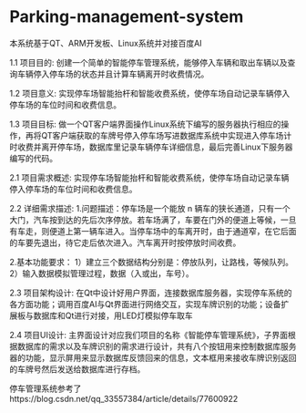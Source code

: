 # Parking-management-system
本系统基于QT、ARM开发板、Linux系统并对接百度AI

1.1 项目目的:
  创建一个简单的智能停车管理系统，能够停入车辆和取出车辆以及查询车辆停入停车场的状态并且计算车辆离开时收费情况。 
  
1.2 项目意义:
  实现停车场智能抬杆和智能收费系统，使停车场自动记录车辆停入停车场的车位时间和收费信息。
  
1.3 项目目标:
  做一个QT客户端界面操作Linux系统下编写的服务器执行相应的操作，再将QT客户端获取的车牌号停入停车场写进数据库系统中实现进入停车场计时收费并离开停车场，数据库里记录车辆停车详细信息，最后完善Linux下服务器编写的代码。
  
2.1 项目需求概述:
  实现停车场智能抬杆和智能收费系统，使停车场自动记录车辆停入停车场的车位时间和收费信息。
  
2.2 详细需求描述:
  1.问题描述：停车场是一个能放 n 辆车的狭长通道，只有一个大门，汽车按到达的先后次序停放。若车场满了，车要在门外的便道上等候，一旦有车走，则便道上第一辆车进入。当停车场中的车离开时，由于通道窄，在它后面的车要先退出，待它走后依次进入。汽车离开时按停放时间收费。
  
  2.基本功能要求： 
    1）建立三个数据结构分别是：停放队列，让路栈，等候队列。
    2）输入数据模拟管理过程，数据（入或出，车号）。
    
2.3 项目架构设计:
  在Qt中设计好用户界面，连接数据库服务器，实现停车系统的各方面功能；调用百度AI与Qt界面进行网络交互，实现车牌识别的功能；设备扩展板与数据库和Qt进行对接，用LED灯模拟停车取车
  
2.4 项目UI设计:
  主界面设计对应我们项目的名称《智能停车管理系统》，子界面根据数据库的需求以及车牌识别的需求进行设计，共有八个按钮用来控制数据库服务器的功能，显示屏用来显示数据库反馈回来的信息，文本框用来接收车牌识别返回的车牌号然后发送给数据库进行存档。
  
停车管理系统参考了https://blog.csdn.net/qq_33557384/article/details/77600922
